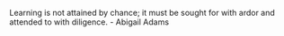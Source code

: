 Learning is not attained by chance; it must be sought for with ardor and attended to with diligence. - Abigail Adams

